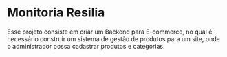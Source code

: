 # Monitoria Resilia

Esse projeto consiste em criar um Backend para E-commerce, no qual é necessário construir um sistema de gestão de produtos para um site, onde o
administrador possa cadastrar produtos e categorias.
